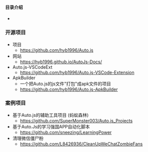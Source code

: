 #### 目录介绍
- 











### 开源项目
- 项目
    - https://github.com/hyb1996/Auto.js
- 网站
    - https://hyb1996.github.io/AutoJs-Docs/
- Auto.js-VSCodeExt
    - https://github.com/hyb1996/Auto.js-VSCode-Extension
- ApkBuilder
    - 一个把Auto.js的js文件"打包"成apk文件的项目
    - https://github.com/hyb1996/Auto.js-ApkBuilder



### 案例项目
- 基于Auto.js的辅助工具项目 (蚂蚁森林) 
    - https://github.com/SuperMonster003/Auto.js_Projects
- 基于Auto.Js的学习强国APP自动化脚本
    - https://github.com/sneezing/LearningPower
- 清理微信僵尸粉
    - https://github.com/L8426936/CleanUpWeChatZombieFans



